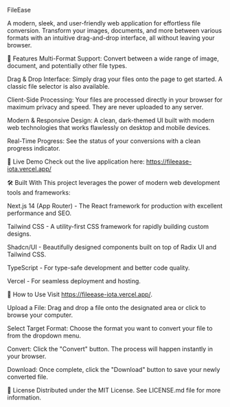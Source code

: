 FileEase


A modern, sleek, and user-friendly web application for effortless file conversion. Transform your images, documents, and more between various formats with an intuitive drag-and-drop interface, all without leaving your browser.


🌟 Features
Multi-Format Support: Convert between a wide range of image, document, and potentially other file types.

Drag & Drop Interface: Simply drag your files onto the page to get started. A classic file selector is also available.

Client-Side Processing: Your files are processed directly in your browser for maximum privacy and speed. They are never uploaded to any server.

Modern & Responsive Design: A clean, dark-themed UI built with modern web technologies that works flawlessly on desktop and mobile devices.

Real-Time Progress: See the status of your conversions with a clean progress indicator.

🚀 Live Demo
Check out the live application here: https://fileease-iota.vercel.app/

🛠️ Built With
This project leverages the power of modern web development tools and frameworks:

Next.js 14 (App Router) - The React framework for production with excellent performance and SEO.

Tailwind CSS - A utility-first CSS framework for rapidly building custom designs.

Shadcn/UI - Beautifully designed components built on top of Radix UI and Tailwind CSS.

TypeScript - For type-safe development and better code quality.

Vercel - For seamless deployment and hosting.



🎯 How to Use
Visit https://fileease-iota.vercel.app/.

Upload a File: Drag and drop a file onto the designated area or click to browse your computer.

Select Target Format: Choose the format you want to convert your file to from the dropdown menu.

Convert: Click the "Convert" button. The process will happen instantly in your browser.

Download: Once complete, click the "Download" button to save your newly converted file.




📄 License
Distributed under the MIT License. See LICENSE.md file for more information.
